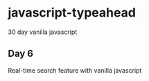 # javascript-typeahead

30 day vanilla javascript

## Day 6

Real-time search feature with vanilla javascript
